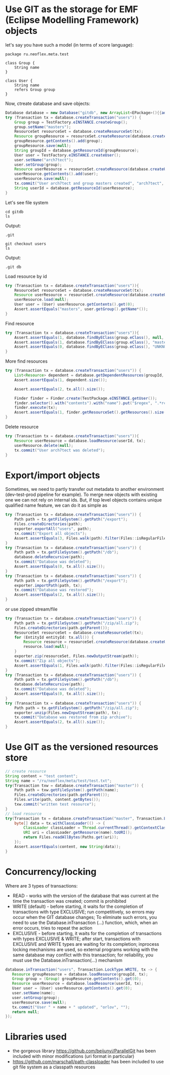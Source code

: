 # Use GIT as the storage for EMF (Eclipse Modelling Framework) objects 
let's say you have such a model (in terms of xcore language):
```xcore
package ru.neoflex.meta.test

class Group {
    String name
}

class User {
    String name
    refers Group group
}

```

Now, ctreate database and save objects:
```java
Database database = new Database("gitdb", new ArrayList<EPackage>(){{add(TestPackage.eINSTANCE);}});
try (Transaction tx = database.createTransaction("users")) {
    Group group = TestFactory.eINSTANCE.createGroup();
    group.setName("masters");
    ResourceSet resourceSet = database.createResourceSet(tx);
    Resource groupResource = resourceSet.createResource(database.createURI(null, null));
    groupResource.getContents().add(group);
    groupResource.save(null);
    String groupId = database.getResourceId(groupResource);
    User user = TestFactory.eINSTANCE.createUser();
    user.setName("arch7tect");
    user.setGroup(group);
    Resource userResource = resourceSet.createResource(database.createURI(null, null));
    userResource.getContents().add(user);
    userResource.save(null);
    tx.commit("User arch7tect and group masters created", "arch7tect", "");
    String userId = database.getResourceId(userResource);
}
```

Let's see file system
```shell script
cd gitdb
ls
```
Output:
```
.git
```
```shell script
git checkout users
ls
```
Output:
```
.git db
```
Load resource by id
```java
try (Transaction tx = database.createTransaction("users")){
    ResourceSet resourceSet = database.createResourceSet(tx);
    Resource userResource = resourceSet.createResource(database.createURI(userId, null));
    userResource.load(null);
    User user = (User) userResource.getContents().get(0);
    Assert.assertEquals("masters", user.getGroup().getName*());
}
```
Find resource
```java
try (Transaction tx = database.createTransaction("users")){
    Assert.assertEquals(1, database.findByEClass(group.eClass(), null, tx).getResources().size());
    Assert.assertEquals(1, database.findByEClass(group.eClass(), "masters", tx).getResources().size());
    Assert.assertEquals(0, database.findByEClass(group.eClass(), "UNKNOWN", tx).getResources().size());
}
```
More find resources
```java
try (Transaction tx = database.createTransaction("users")) {
    List<Resource> dependent = database.getDependentResources(groupId, tx);
    Assert.assertEquals(1, dependent.size());

    Assert.assertEquals(2, tx.all().size());

    Finder finder = Finder.create(TestPackage.eINSTANCE.getUser());
    finder.selector().with("contents").with("name").put("$regex", ".*rch7.*");
    finder.execute(tx);
    Assert.assertEquals(1, finder.getResourceSet().getResources().size());
}
```
Delete resource
```java
try (Transaction tx = database.createTransaction("users")){
    Resource userResource = database.loadResource(userId, tx);
    userResource.delete(null);
    tx.commit("User arch7tect was deleted");
}
```
# Export/import objects
Sometimes, we  need to partly transfer out metadata to another environment 
(dev-test-prod pipeline for example). To merge new objects
with existing one we can not rely on internal ids. But,
if top level objects contains unique qualified name feature,
we can do it as simple as
```java
try (Transaction tx = database.createTransaction("users")) {
    Path path = tx.getFileSystem().getPath("/export");
    Files.createDirectories(path);
    exporter.exportAll("users", path);
    tx.commit("Export all objects");
    Assert.assertEquals(3, Files.walk(path).filter(Files::isRegularFile).count());
}
try (Transaction tx = database.createTransaction("users")) {
    Path path = tx.getFileSystem().getPath("/db");
    database.deleteRecursive(path);
    tx.commit("Database was deleted");
    Assert.assertEquals(0, tx.all().size());
}
try (Transaction tx = database.createTransaction("users")) {
    Path path = tx.getFileSystem().getPath("/export");
    exporter.importPath(path, tx);
    tx.commit("Database was restored");
    Assert.assertEquals(2, tx.all().size());
}
```
or use zipped stream/file
```java
try (Transaction tx = database.createTransaction("users")) {
    Path path = tx.getFileSystem().getPath("/zip/all.zip");
    Files.createDirectories(path.getParent());
    ResourceSet resourceSet = database.createResourceSet(tx);
    for (EntityId entityId: tx.all()) {
        Resource resource = resourceSet.createResource(database.createURI(entityId.getId(), null));
        resource.load(null);
    }
    exporter.zip(resourceSet, Files.newOutputStream(path));
    tx.commit("Zip all objects");
    Assert.assertEquals(1, Files.walk(path).filter(Files::isRegularFile).count());
}
try (Transaction tx = database.createTransaction("users")) {
    Path path = tx.getFileSystem().getPath("/db");
    database.deleteRecursive(path);
    tx.commit("Database was deleted");
    Assert.assertEquals(0, tx.all().size());
}
try (Transaction tx = database.createTransaction("users")) {
    Path path = tx.getFileSystem().getPath("/zip/all.zip");
    exporter.unzip(Files.newInputStream(path), tx);
    tx.commit("Database was restored from zip archive");
    Assert.assertEquals(2, tx.all().size());
}
```
# Use GIT as the versioned resources store
```java
// create resource
String content = "test content";
String name = "/ru/neoflex/meta/test/test.txt";
try(Transaction txw = database.createTransaction("master")) {
    Path path = txw.getFileSystem().getPath(name);
    Files.createDirectories(path.getParent());
    Files.write(path, content.getBytes());
    txw.commit("written test resource");
}
// load resource
try(Transaction tx = database.createTransaction("master", Transaction.LockType.READ)) {
    byte[] data = tx.withClassLoader(() -> {
        ClassLoader classLoader = Thread.currentThread().getContextClassLoader();
        URI uri = classLoader.getResource(name).toURI();
        return Files.readAllBytes(Paths.get(uri));
    });
    Assert.assertEquals(content, new String(data));
}
```
# Concurrency/locking
Where are 3 types of transactions:
* READ - works with the version of the database that was current at the time the transaction was created; 
  commit is prohibited
* WRITE (default) - before starting, it waits for the completion of transactions with type EXCLUSIVE; 
  run competitively, so errors may occur when the GIT database changes; 
  To eliminate such errors, you need to use the Database.inTransaction (...) function, which, 
  when an error occurs, tries to repeat the action 
* EXCLUSIVE - before starting, it waits for the completion of transactions with types EXCLUSIVE & WRITE;
  after start, transactions with EXCLUSIVE and WRITE types are waiting for its completion;
  inprocess locking mechanisms are used, 
  so external programs working with the same database may conflict with this transaction;
  for reliability, you must use the Database.inTransaction(...) mechanism
 ```java
database.inTransaction("users", Transaction.LockType.WRITE, tx -> {
    Resource groupResource = database.loadResource(groupId, tx);
    Group group = (Group) groupResource.getContents().get(0);
    Resource userResource = database.loadResource(userId, tx);
    User user = (User) userResource.getContents().get(0);
    user.setName(name);
    user.setGroup(group);
    userResource.save(null);
    tx.commit("User " + name + " updated", "orlov", "");
    return null;
});
```
# Libraries used
* the gorgeous library https://github.com/beijunyi/ParallelGit 
  has been included with minor modifications (uri format in particular)
* https://github.com/marschall/path-classloader has been included to use 
git file system as a classpath resources